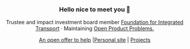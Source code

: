 <div align="center">
  <h3>Hello nice to meet you 👋</h3>
  <p>
    Trustee and impact investment board member <a href="https://integratedtransport.org.uk/"> Foundation for Integrated Transport</a> &middot; Maintaining <a href="https://dogoodbenice.github.io/openproductproblems/">Open Product Problems.</a>
  </p>
  <p><a href="https://surajr.com/open-offer-to-help">An open offer to help</a> |<a href="https://surajr.com">Personal site</a> | <a href="https://surajr.com/projects">Projects</a></p>
</div>

